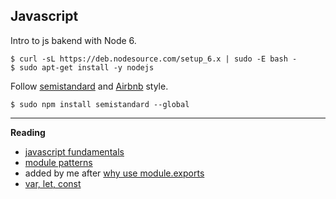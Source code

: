 ## Javascript
Intro to js bakend with Node 6.  
```
$ curl -sL https://deb.nodesource.com/setup_6.x | sudo -E bash -
$ sudo apt-get install -y nodejs
```
Follow [semistandard](https://github.com/Flet/semistandard) and [Airbnb](https://github.com/airbnb/javascript) style.  
```
$ sudo npm install semistandard --global
```
___________
**Reading**  
- [javascript fundamentals](https://docs.microsoft.com/en-us/scripting/javascript/javascript-fundamentals)
- [module patterns](http://darrenderidder.github.io/talks/ModulePatterns/#/)  
- added by me after [why use module.exports](http://stackoverflow.com/questions/16383795/difference-between-module-exports-and-exports-in-the-commonjs-module-system)  
- [var, let, const](https://www.youtube.com/watch?v=sjyJBL5fkp8)  
